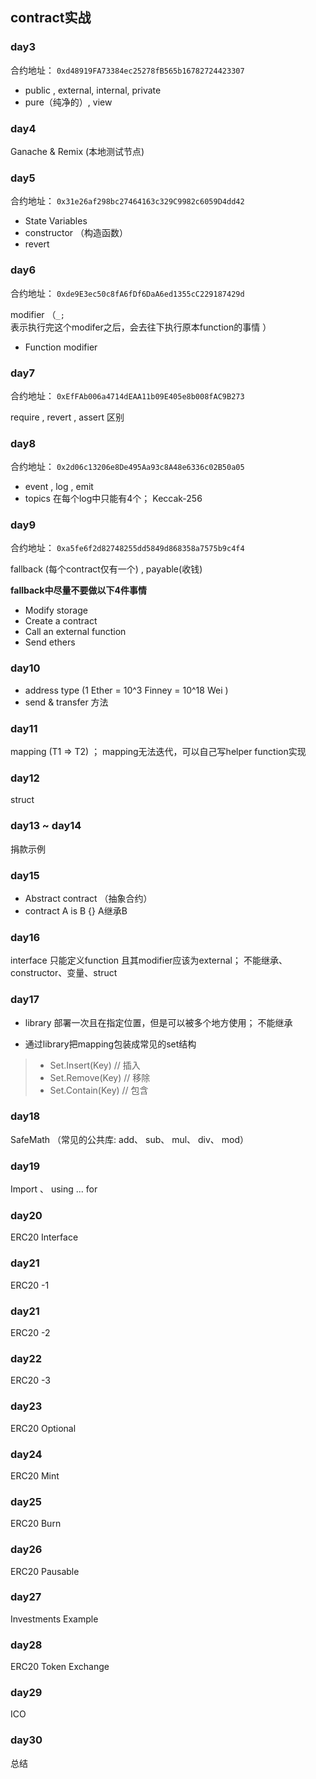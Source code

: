 
## contract实战

### day3 
合约地址： `0xd48919FA73384ec25278fB565b16782724423307`

+ public , external,  internal, private
+ pure（纯净的）,   view  

### day4
Ganache & Remix  (本地测试节点)

### day5 
合约地址： `0x31e26af298bc27464163c329C9982c6059D4dd42`

+ State Variables
+ constructor  （构造函数）
+ revert

### day6
合约地址： `0xde9E3ec50c8fA6fDf6DaA6ed1355cC229187429d`

modifier  （`_;`表示执行完这个modifer之后，会去往下执行原本function的事情 ）

+ Function modifier

### day7
合约地址： `0xEfFAb006a4714dEAA11b09E405e8b008fAC9B273`

require , revert , assert 区别

### day8
合约地址： `0x2d06c13206e8De495Aa93c8A48e6336c02B50a05`

+ event  , log  , emit
+ topics 在每个log中只能有4个； Keccak-256 

### day9
合约地址： `0xa5fe6f2d82748255dd5849d868358a7575b9c4f4`

fallback  (每个contract仅有一个) , payable(收钱)

**fallback中尽量不要做以下4件事情**

+ Modify storage
+ Create a contract
+ Call an external function
+ Send ethers

### day10
+ address type     (1 Ether =  10^3 Finney = 10^18 Wei  )
+ send  & transfer 方法

### day11
mapping (T1 => T2)   ； mapping无法迭代，可以自己写helper function实现

### day12
struct 

### day13 ~ day14
捐款示例

### day15
+ Abstract contract  （抽象合约）
+ contract A is B {}   A继承B

### day16
interface  只能定义function 且其modifier应该为external； 不能继承、constructor、变量、struct

### day17
+ library 部署一次且在指定位置，但是可以被多个地方使用； 不能继承

+ 通过library把mapping包装成常见的set结构 
> + Set.Insert(Key)   // 插入
> + Set.Remove(Key)   // 移除
> + Set.Contain(Key)  // 包含

### day18
SafeMath  （常见的公共库: add、 sub、 mul、 div、 mod）

### day19
Import 、 using ... for 

### day20
ERC20 Interface

### day21
ERC20 -1 

### day21
ERC20 -2 

### day22
ERC20 -3

### day23
 ERC20 Optional

### day24
ERC20 Mint

### day25
ERC20 Burn

### day26
ERC20 Pausable

### day27
Investments Example

### day28
ERC20 Token Exchange

### day29
ICO

### day30
总结 


